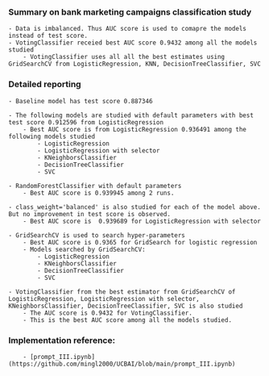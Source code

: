 ### Summary on bank marketing campaigns classification study

    - Data is imbalanced. Thus AUC score is used to comapre the models instead of test score.
    - VotingClassifier receied best AUC score 0.9432 among all the models studied 
        - VotingClassifier uses all all the best estimates using GridSearchCV from LogisticRegression, KNN, DecisionTreeClassifier, SVC

### Detailed reporting
    - Baseline model has test score 0.887346

    - The following models are studied with default parameters with best test score 0.912596 from LogisticRegression
        - Best AUC score is from LogisticRegression 0.936491 among the following models studied
            - LogisticRegression
            - LogisticRegression with selector        
            - KNeighborsClassifier
            - DecisionTreeClassifier
            - SVC

    - RandomForestClassifier with default parameters
        - Best AUC score is 0.939945 among 2 runs.
        
    - class_weight='balanced' is also studied for each of the model above. But no improvement in test score is observed.
        - Best AUC score is  0.939689 for LogisticRegression with selector

    - GridSearchCV is used to search hyper-parameters
        - Best AUC score is 0.9365 for GridSearch for logistic regression
        - Models searched by GridSearchCV:
            - LogisticRegression
            - KNeighborsClassifier
            - DecisionTreeClassifier
            - SVC

    - VotingClassifier from the best estimator from GridSearchCV of LogisticRegression, LogisticRegression with selector, KNeighborsClassifier, DecisionTreeClassifier, SVC is also studied
        - The AUC score is 0.9432 for VotingClassifier.
        - This is the best AUC score among all the models studied.


### Implementation reference:
        - [prompt_III.ipynb](https://github.com/mingl2000/UCBAI/blob/main/prompt_III.ipynb)
    
